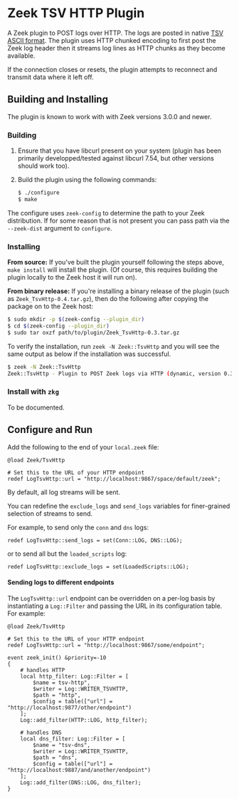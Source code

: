 # Zeek TSV HTTP Plugin

A Zeek plugin to POST logs over HTTP. The logs are posted in native
[TSV ASCII format](https://docs.zeek.org/en/stable/scripts/base/frameworks/logging/writers/ascii.zeek.html). The plugin uses HTTP chunked encoding to first post
the Zeek log header then it streams log lines as HTTP chunks as they
become available.

If the connection closes or resets, the plugin attempts to reconnect
and transmit data where it left off.


## Building and Installing

The plugin is known to work with with Zeek versions 3.0.0 and newer.

### Building


1. Ensure that you have libcurl present on your system (plugin has
been primarily developped/tested against libcurl 7.54, but other
versions should work too).

1. Build the plugin using the following commands:

    ```sh
    $ ./configure
    $ make
    ```

The configure uses `zeek-config` to determine the path to your Zeek
distribution. If for some reason that is not present you can pass path
via the `--zeek-dist` argument to `configure`.


### Installing

**From source:** If you've built the plugin yourself following the steps above, `make
install` will install the plugin. (Of course, this requires building
the plugin locally to the Zeek host it will run on).


**From binary release:** If you're installing a binary release of the plugin (such as
`Zeek_TsvHttp-0.4.tar.gz`), then do the following after copying the
package on to the Zeek host:

```sh
$ sudo mkdir -p $(zeek-config --plugin_dir)
$ cd $(zeek-config --plugin_dir)
$ sudo tar oxzf path/to/plugin/Zeek_TsvHttp-0.3.tar.gz
```


To verify the installation, run `zeek -N Zeek::TsvHttp` and you will
see the same output as below if the installation was successful.

```sh
$ zeek -N Zeek::TsvHttp
Zeek::TsvHttp - Plugin to POST Zeek logs via HTTP (dynamic, version 0.3)
```

### Install with `zkg`

To be documented.


## Configure and Run

Add the following to the end of your `local.zeek` file:

```
@load Zeek/TsvHttp

# Set this to the URL of your HTTP endpoint
redef LogTsvHttp::url = "http://localhost:9867/space/default/zeek";
```

By default, all log streams will be sent.

You can redefine the `exclude_logs` and `send_logs` variables
for finer-grained selection of streams to send.

For example, to send only the `conn` and `dns` logs:


```
redef LogTsvHttp::send_logs = set(Conn::LOG, DNS::LOG);
```


or to send all but the `loaded_scripts` log:
```
redef LogTsvHttp::exclude_logs = set(LoadedScripts::LOG);
```

#### Sending logs to different endpoints

The `LogTsvHttp::url` endpoint can be overridden on a per-log basis
by instantiating a `Log::Filter` and passing the URL in its
configuration table. For example:

```
@load Zeek/TsvHttp

# Set this to the URL of your HTTP endpoint
redef LogTsvHttp::url = "http://localhost:9867/some/endpoint";

event zeek_init() &priority=-10
{
    # handles HTTP
    local http_filter: Log::Filter = [
        $name = tsv-http",
        $writer = Log::WRITER_TSVHTTP,
        $path = "http",
        $config = table(["url"] = "http://localhost:9877/other/endpoint")
    ];
    Log::add_filter(HTTP::LOG, http_filter);

    # handles DNS
    local dns_filter: Log::Filter = [
        $name = "tsv-dns",
        $writer = Log::WRITER_TSVHTTP,
        $path = "dns",
        $config = table(["url"] = "http://localhost:9887/and/another/endpoint")
    ];
    Log::add_filter(DNS::LOG, dns_filter);
}
```

